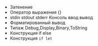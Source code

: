      

- Затенение  
- Оператор выражения {}  
- stdin stdout stderr Консоль ввод вывод  
- Форматированный вывод  
- Типаж Debug,Display,Binary,ToString
- Конструкция if else
- Конструкция `if let`

